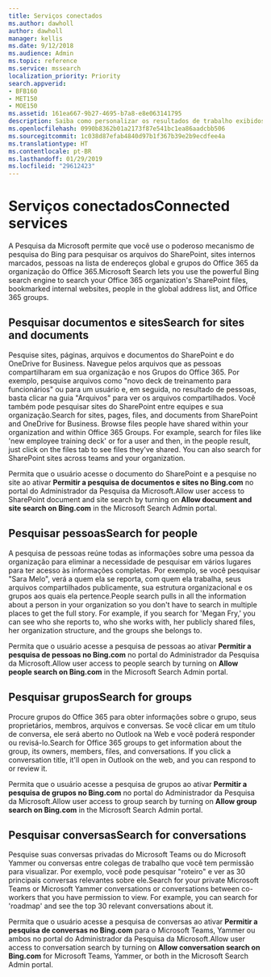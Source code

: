 ```yaml
---
title: Serviços conectados
ms.author: dawholl
author: dawholl
manager: kellis
ms.date: 9/12/2018
ms.audience: Admin
ms.topic: reference
ms.service: mssearch
localization_priority: Priority
search.appverid:
- BFB160
- MET150
- MOE150
ms.assetid: 161ea667-9b27-4695-b7a8-e8e063141795
description: Saiba como personalizar os resultados de trabalho exibidos ao usar a Pesquisa da Microsoft.
ms.openlocfilehash: 0990b8362b01a2173f87e541bc1ea86aadcbb506
ms.sourcegitcommit: 1c038d87efab4840d97b1f367b39e2b9ecdfee4a
ms.translationtype: HT
ms.contentlocale: pt-BR
ms.lasthandoff: 01/29/2019
ms.locfileid: "29612423"
---
```

# <a name="connected-services"></a><span data-ttu-id="32e2b-103">Serviços conectados</span><span class="sxs-lookup"><span data-stu-id="32e2b-103">Connected services</span></span>

<span data-ttu-id="32e2b-104">A Pesquisa da Microsoft permite que você use o poderoso mecanismo de pesquisa do Bing para pesquisar os arquivos do SharePoint, sites internos marcados, pessoas na lista de endereços global e grupos do Office 365 da organização do Office 365.</span><span class="sxs-lookup"><span data-stu-id="32e2b-104">Microsoft Search lets you use the powerful Bing search engine to search your Office 365 organization's SharePoint files, bookmarked internal websites, people in the global address list, and Office 365 groups.</span></span>
  
## <a name="search-for-sites-and-documents"></a><span data-ttu-id="32e2b-105">Pesquisar documentos e sites</span><span class="sxs-lookup"><span data-stu-id="32e2b-105">Search for sites and documents</span></span>

<span data-ttu-id="32e2b-p101">Pesquise sites, páginas, arquivos e documentos do SharePoint e do OneDrive for Business. Navegue pelos arquivos que as pessoas compartilharam em sua organização e nos Grupos do Office 365. Por exemplo, pesquise arquivos como "novo deck de treinamento para funcionários" ou para um usuário e, em seguida, no resultado de pessoas, basta clicar na guia "Arquivos" para ver os arquivos compartilhados. Você também pode pesquisar sites do SharePoint entre equipes e sua organização.</span><span class="sxs-lookup"><span data-stu-id="32e2b-p101">Search for sites, pages, files, and documents from SharePoint and OneDrive for Business. Browse files people have shared within your organization and within Office 365 Groups. For example, search for files like 'new employee training deck' or for a user and then, in the people result, just click on the files tab to see files they've shared. You can also search for SharePoint sites across teams and your organization.</span></span>
  
<span data-ttu-id="32e2b-110">Permita que o usuário acesse o documento do SharePoint e a pesquise no site ao ativar **Permitir a pesquisa de documentos e sites no Bing.com** no portal do Administrador da Pesquisa da Microsoft.</span><span class="sxs-lookup"><span data-stu-id="32e2b-110">Allow user access to SharePoint document and site search by turning on **Allow document and site search on Bing.com** in the Microsoft Search Admin portal.</span></span> 
  
## <a name="search-for-people"></a><span data-ttu-id="32e2b-111">Pesquisar pessoas</span><span class="sxs-lookup"><span data-stu-id="32e2b-111">Search for people</span></span>

<span data-ttu-id="32e2b-p102">A pesquisa de pessoas reúne todas as informações sobre uma pessoa da organização para eliminar a necessidade de pesquisar em vários lugares para ter acesso às informações completas. Por exemplo, se você pesquisar "Sara Melo", verá a quem ela se reporta, com quem ela trabalha, seus arquivos compartilhados publicamente, sua estrutura organizacional e os grupos aos quais ela pertence.</span><span class="sxs-lookup"><span data-stu-id="32e2b-p102">People search pulls in all the information about a person in your organization so you don't have to search in multiple places to get the full story. For example, if you search for 'Megan Fry,' you can see who she reports to, who she works with, her publicly shared files, her organization structure, and the groups she belongs to.</span></span>
  
<span data-ttu-id="32e2b-114">Permita que o usuário acesse a pesquisa de pessoas ao ativar **Permitir a pesquisa de pessoas no Bing.com** no portal do Administrador da Pesquisa da Microsoft.</span><span class="sxs-lookup"><span data-stu-id="32e2b-114">Allow user access to people search by turning on **Allow people search on Bing.com** in the Microsoft Search Admin portal.</span></span> 
  
## <a name="search-for-groups"></a><span data-ttu-id="32e2b-115">Pesquisar grupos</span><span class="sxs-lookup"><span data-stu-id="32e2b-115">Search for groups</span></span>

<span data-ttu-id="32e2b-p103">Procure grupos do Office 365 para obter informações sobre o grupo, seus proprietários, membros, arquivos e conversas. Se você clicar em um título de conversa, ele será aberto no Outlook na Web e você poderá responder ou revisá-lo.</span><span class="sxs-lookup"><span data-stu-id="32e2b-p103">Search for Office 365 groups to get information about the group, its owners, members, files, and conversations. If you click a conversation title, it'll open in Outlook on the web, and you can respond to or review it.</span></span>
  
<span data-ttu-id="32e2b-118">Permita que o usuário acesse a pesquisa de grupos ao ativar **Permitir a pesquisa de grupos no Bing.com** no portal do Administrador da Pesquisa da Microsoft.</span><span class="sxs-lookup"><span data-stu-id="32e2b-118">Allow user access to group search by turning on **Allow group search on Bing.com** in the Microsoft Search Admin portal.</span></span> 
  
## <a name="search-for-conversations"></a><span data-ttu-id="32e2b-119">Pesquisar conversas</span><span class="sxs-lookup"><span data-stu-id="32e2b-119">Search for conversations</span></span>

<span data-ttu-id="32e2b-p104">Pesquise suas conversas privadas do Microsoft Teams ou do Microsoft Yammer ou conversas entre colegas de trabalho que você tem permissão para visualizar. Por exemplo, você pode pesquisar "roteiro" e ver as 30 principais conversas relevantes sobre ele.</span><span class="sxs-lookup"><span data-stu-id="32e2b-p104">Search for your private Microsoft Teams or Microsoft Yammer conversations or conversations between co-workers that you have permission to view. For example, you can search for 'roadmap' and see the top 30 relevant conversations about it.</span></span>
  
<span data-ttu-id="32e2b-122">Permita que o usuário acesse a pesquisa de conversas ao ativar **Permitir a pesquisa de conversas no Bing.com** para o Microsoft Teams, Yammer ou ambos no portal do Administrador da Pesquisa da Microsoft.</span><span class="sxs-lookup"><span data-stu-id="32e2b-122">Allow user access to conversation search by turning on **Allow conversation search on Bing.com** for Microsoft Teams, Yammer, or both in the Microsoft Search Admin portal.</span></span> 

  


